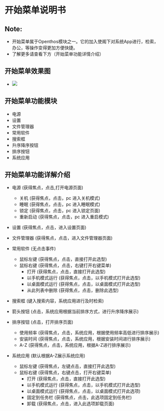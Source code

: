# 开始菜单说明书

## Note:
  - 开始菜单属于Openthos模块之一。它的加入使阁下对系统App进行，检索，办公，等操作变得更加方便快捷。
  - 了解更多请查看下方（开始菜单功能详情介绍）

## 开始菜单效果图
  - ![](https://github.com/openthos/systemui-analysis/blob/master/ImageView/startMenu.png)
  
## 开始菜单功能模块
  - 电源 
  - 设置
  - 文件管理器
  - 常用软件
  - 搜索框
  - 升序降序按钮
  - 排序按钮
  - 系统应用

## 开始菜单功能详解介绍
  - 电源    (获得焦点，点击,打开电源页面)
    - 关机   (获得焦点，点击，pc 进入关机模式)
    - 睡眠   (获得焦点，点击，pc 进入睡眠模式)
    - 锁定   (获得焦点，点击，pc 进入锁定页面)
    - 重新启动   (获得焦点，点击，pc 进入重启模式)

  - 设置   (获得焦点，点击，进入设置页面)

  - 文件管理器    (获得焦点，点击，进入文件管理器页面)

  - 常用软件    (无点击事件)
    - 鼠标左键    (获得焦点，点击，直接打开此选型)
    - 鼠标右键    (获得焦点，点击，右键打开右键菜单)
      - 打开    (获得焦点，点击，直接打开此选型)
      - 以手机模式运行    (获得焦点，点击，以手机模式打开此选型)
      - 以桌面模式运行    (获得焦点，点击，以桌面模式打开此选型)
      - 从此列表中删除    (获得焦点，点击，删除此选型)

  - 搜索框     (键入搜索内容，系统应用进行及时检索)

  - 箭头按钮     (点击，系统应用根据当前排序方式，进行升序降序展示)

  - 排序按钮    (点击，打开排序页面)
    - 使用频率    (获得焦点，点击，系统应用，根据使用频率高低进行排序展示)
    - 安装时间    (获得焦点，点击，系统应用，根据安装时间进行排序展示)
    - A-Z     (获得焦点，点击，系统应用，根据A-Z进行排序展示)

  - 系统应用     (默认根据A-Z展示系统应用)
    - 鼠标左键     (获得焦点，左键点击，直接打开此选型)
    - 鼠标右键      (获得焦点，右键点击，打开右键菜单)
      - 打开     (获得焦点，点击，直接打开此选型)
      - 以手机模式运行     (获得焦点，点击，以手机模式打开此选型)
      - 以桌面模式运行     (获得焦点，点击，以桌面模式打开此选项)
      - 固定到任务栏     (获得焦点，点击，此选项固定到任务栏)
      - 卸载     (获得焦点，点击，进入此选项卸载页面)

